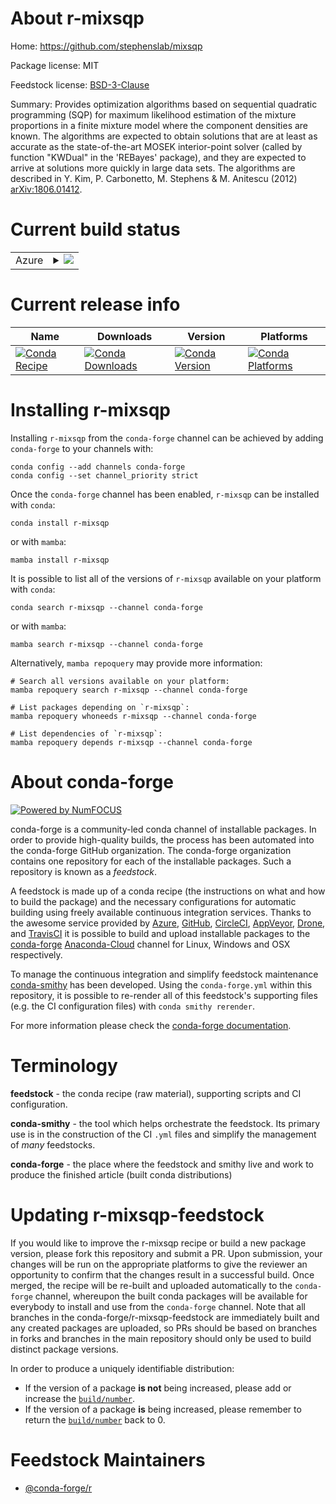 About r-mixsqp
==============

Home: https://github.com/stephenslab/mixsqp

Package license: MIT

Feedstock license: [BSD-3-Clause](https://github.com/conda-forge/r-mixsqp-feedstock/blob/main/LICENSE.txt)

Summary: Provides optimization algorithms based on sequential quadratic programming (SQP) for maximum likelihood estimation of the mixture proportions in a finite mixture model where the component densities are known. The algorithms are expected to obtain solutions that are at least as accurate as the state-of-the-art MOSEK interior-point solver (called by function "KWDual" in the 'REBayes' package), and they are expected to arrive at solutions more quickly in large data sets. The algorithms are described in Y. Kim, P. Carbonetto, M. Stephens & M. Anitescu (2012) <arXiv:1806.01412>.

Current build status
====================


<table>
    
  <tr>
    <td>Azure</td>
    <td>
      <details>
        <summary>
          <a href="https://dev.azure.com/conda-forge/feedstock-builds/_build/latest?definitionId=6332&branchName=main">
            <img src="https://dev.azure.com/conda-forge/feedstock-builds/_apis/build/status/r-mixsqp-feedstock?branchName=main">
          </a>
        </summary>
        <table>
          <thead><tr><th>Variant</th><th>Status</th></tr></thead>
          <tbody><tr>
              <td>linux_64_r_base4.1</td>
              <td>
                <a href="https://dev.azure.com/conda-forge/feedstock-builds/_build/latest?definitionId=6332&branchName=main">
                  <img src="https://dev.azure.com/conda-forge/feedstock-builds/_apis/build/status/r-mixsqp-feedstock?branchName=main&jobName=linux&configuration=linux_64_r_base4.1" alt="variant">
                </a>
              </td>
            </tr><tr>
              <td>linux_64_r_base4.2</td>
              <td>
                <a href="https://dev.azure.com/conda-forge/feedstock-builds/_build/latest?definitionId=6332&branchName=main">
                  <img src="https://dev.azure.com/conda-forge/feedstock-builds/_apis/build/status/r-mixsqp-feedstock?branchName=main&jobName=linux&configuration=linux_64_r_base4.2" alt="variant">
                </a>
              </td>
            </tr><tr>
              <td>osx_64_r_base4.1</td>
              <td>
                <a href="https://dev.azure.com/conda-forge/feedstock-builds/_build/latest?definitionId=6332&branchName=main">
                  <img src="https://dev.azure.com/conda-forge/feedstock-builds/_apis/build/status/r-mixsqp-feedstock?branchName=main&jobName=osx&configuration=osx_64_r_base4.1" alt="variant">
                </a>
              </td>
            </tr><tr>
              <td>osx_64_r_base4.2</td>
              <td>
                <a href="https://dev.azure.com/conda-forge/feedstock-builds/_build/latest?definitionId=6332&branchName=main">
                  <img src="https://dev.azure.com/conda-forge/feedstock-builds/_apis/build/status/r-mixsqp-feedstock?branchName=main&jobName=osx&configuration=osx_64_r_base4.2" alt="variant">
                </a>
              </td>
            </tr><tr>
              <td>win_64</td>
              <td>
                <a href="https://dev.azure.com/conda-forge/feedstock-builds/_build/latest?definitionId=6332&branchName=main">
                  <img src="https://dev.azure.com/conda-forge/feedstock-builds/_apis/build/status/r-mixsqp-feedstock?branchName=main&jobName=win&configuration=win_64_" alt="variant">
                </a>
              </td>
            </tr>
          </tbody>
        </table>
      </details>
    </td>
  </tr>
</table>

Current release info
====================

| Name | Downloads | Version | Platforms |
| --- | --- | --- | --- |
| [![Conda Recipe](https://img.shields.io/badge/recipe-r--mixsqp-green.svg)](https://anaconda.org/conda-forge/r-mixsqp) | [![Conda Downloads](https://img.shields.io/conda/dn/conda-forge/r-mixsqp.svg)](https://anaconda.org/conda-forge/r-mixsqp) | [![Conda Version](https://img.shields.io/conda/vn/conda-forge/r-mixsqp.svg)](https://anaconda.org/conda-forge/r-mixsqp) | [![Conda Platforms](https://img.shields.io/conda/pn/conda-forge/r-mixsqp.svg)](https://anaconda.org/conda-forge/r-mixsqp) |

Installing r-mixsqp
===================

Installing `r-mixsqp` from the `conda-forge` channel can be achieved by adding `conda-forge` to your channels with:

```
conda config --add channels conda-forge
conda config --set channel_priority strict
```

Once the `conda-forge` channel has been enabled, `r-mixsqp` can be installed with `conda`:

```
conda install r-mixsqp
```

or with `mamba`:

```
mamba install r-mixsqp
```

It is possible to list all of the versions of `r-mixsqp` available on your platform with `conda`:

```
conda search r-mixsqp --channel conda-forge
```

or with `mamba`:

```
mamba search r-mixsqp --channel conda-forge
```

Alternatively, `mamba repoquery` may provide more information:

```
# Search all versions available on your platform:
mamba repoquery search r-mixsqp --channel conda-forge

# List packages depending on `r-mixsqp`:
mamba repoquery whoneeds r-mixsqp --channel conda-forge

# List dependencies of `r-mixsqp`:
mamba repoquery depends r-mixsqp --channel conda-forge
```


About conda-forge
=================

[![Powered by
NumFOCUS](https://img.shields.io/badge/powered%20by-NumFOCUS-orange.svg?style=flat&colorA=E1523D&colorB=007D8A)](https://numfocus.org)

conda-forge is a community-led conda channel of installable packages.
In order to provide high-quality builds, the process has been automated into the
conda-forge GitHub organization. The conda-forge organization contains one repository
for each of the installable packages. Such a repository is known as a *feedstock*.

A feedstock is made up of a conda recipe (the instructions on what and how to build
the package) and the necessary configurations for automatic building using freely
available continuous integration services. Thanks to the awesome service provided by
[Azure](https://azure.microsoft.com/en-us/services/devops/), [GitHub](https://github.com/),
[CircleCI](https://circleci.com/), [AppVeyor](https://www.appveyor.com/),
[Drone](https://cloud.drone.io/welcome), and [TravisCI](https://travis-ci.com/)
it is possible to build and upload installable packages to the
[conda-forge](https://anaconda.org/conda-forge) [Anaconda-Cloud](https://anaconda.org/)
channel for Linux, Windows and OSX respectively.

To manage the continuous integration and simplify feedstock maintenance
[conda-smithy](https://github.com/conda-forge/conda-smithy) has been developed.
Using the ``conda-forge.yml`` within this repository, it is possible to re-render all of
this feedstock's supporting files (e.g. the CI configuration files) with ``conda smithy rerender``.

For more information please check the [conda-forge documentation](https://conda-forge.org/docs/).

Terminology
===========

**feedstock** - the conda recipe (raw material), supporting scripts and CI configuration.

**conda-smithy** - the tool which helps orchestrate the feedstock.
                   Its primary use is in the construction of the CI ``.yml`` files
                   and simplify the management of *many* feedstocks.

**conda-forge** - the place where the feedstock and smithy live and work to
                  produce the finished article (built conda distributions)


Updating r-mixsqp-feedstock
===========================

If you would like to improve the r-mixsqp recipe or build a new
package version, please fork this repository and submit a PR. Upon submission,
your changes will be run on the appropriate platforms to give the reviewer an
opportunity to confirm that the changes result in a successful build. Once
merged, the recipe will be re-built and uploaded automatically to the
`conda-forge` channel, whereupon the built conda packages will be available for
everybody to install and use from the `conda-forge` channel.
Note that all branches in the conda-forge/r-mixsqp-feedstock are
immediately built and any created packages are uploaded, so PRs should be based
on branches in forks and branches in the main repository should only be used to
build distinct package versions.

In order to produce a uniquely identifiable distribution:
 * If the version of a package **is not** being increased, please add or increase
   the [``build/number``](https://docs.conda.io/projects/conda-build/en/latest/resources/define-metadata.html#build-number-and-string).
 * If the version of a package **is** being increased, please remember to return
   the [``build/number``](https://docs.conda.io/projects/conda-build/en/latest/resources/define-metadata.html#build-number-and-string)
   back to 0.

Feedstock Maintainers
=====================

* [@conda-forge/r](https://github.com/conda-forge/r/)

